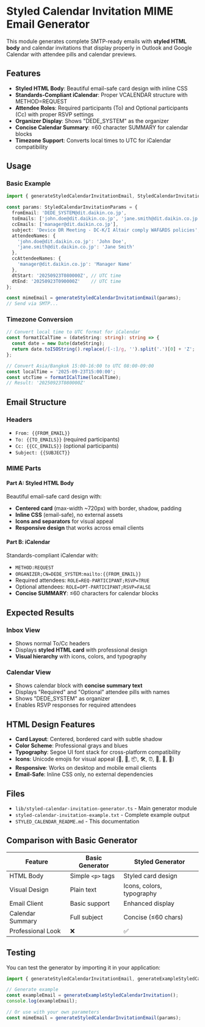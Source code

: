 # Styled Calendar Invitation MIME Email Generator

This module generates complete SMTP-ready emails with **styled HTML body** and calendar invitations that display properly in Outlook and Google Calendar with attendee pills and calendar previews.

## Features

- **Styled HTML Body**: Beautiful email-safe card design with inline CSS
- **Standards-Compliant iCalendar**: Proper VCALENDAR structure with METHOD=REQUEST
- **Attendee Roles**: Required participants (To) and Optional participants (Cc) with proper RSVP settings
- **Organizer Display**: Shows "DEDE_SYSTEM" as the organizer
- **Concise Calendar Summary**: ≤60 character SUMMARY for calendar blocks
- **Timezone Support**: Converts local times to UTC for iCalendar compatibility

## Usage

### Basic Example

```typescript
import { generateStyledCalendarInvitationEmail, StyledCalendarInvitationParams } from './lib/styled-calendar-invitation-generator';

const params: StyledCalendarInvitationParams = {
  fromEmail: 'DEDE_SYSTEM@dit.daikin.co.jp',
  toEmails: ['john.doe@dit.daikin.co.jp', 'jane.smith@dit.daikin.co.jp'],
  ccEmails: ['manager@dit.daikin.co.jp'],
  subject: 'Device DR Meeting - DC-K/I Altair comply WAF&RDS policies',
  attendeeNames: {
    'john.doe@dit.daikin.co.jp': 'John Doe',
    'jane.smith@dit.daikin.co.jp': 'Jane Smith'
  },
  ccAttendeeNames: {
    'manager@dit.daikin.co.jp': 'Manager Name'
  },
  dtStart: '20250923T080000Z', // UTC time
  dtEnd: '20250923T090000Z'    // UTC time
};

const mimeEmail = generateStyledCalendarInvitationEmail(params);
// Send via SMTP...
```

### Timezone Conversion

```typescript
// Convert local time to UTC format for iCalendar
const formatICalTime = (dateString: string): string => {
  const date = new Date(dateString);
  return date.toISOString().replace(/[-:]/g, '').split('.')[0] + 'Z';
};

// Convert Asia/Bangkok 15:00-16:00 to UTC 08:00-09:00
const localTime = '2025-09-23T15:00:00';
const utcTime = formatICalTime(localTime);
// Result: '20250923T080000Z'
```

## Email Structure

### Headers
- `From: {{FROM_EMAIL}}`
- `To: {{TO_EMAILS}}` (required participants)
- `Cc: {{CC_EMAILS}}` (optional participants)
- `Subject: {{SUBJECT}}`

### MIME Parts

#### Part A: Styled HTML Body
Beautiful email-safe card design with:
- **Centered card** (max-width ~720px) with border, shadow, padding
- **Inline CSS** (email-safe), no external assets
- **Icons and separators** for visual appeal
- **Responsive design** that works across email clients

#### Part B: iCalendar
Standards-compliant iCalendar with:
- `METHOD:REQUEST`
- `ORGANIZER;CN=DEDE_SYSTEM:mailto:{{FROM_EMAIL}}`
- Required attendees: `ROLE=REQ-PARTICIPANT;RSVP=TRUE`
- Optional attendees: `ROLE=OPT-PARTICIPANT;RSVP=FALSE`
- **Concise SUMMARY**: ≤60 characters for calendar blocks

## Expected Results

### Inbox View
- Shows normal To/Cc headers
- Displays **styled HTML card** with professional design
- **Visual hierarchy** with icons, colors, and typography

### Calendar View
- Shows calendar block with **concise summary text**
- Displays "Required" and "Optional" attendee pills with names
- Shows "DEDE_SYSTEM" as organizer
- Enables RSVP responses for required attendees

## HTML Design Features

- **Card Layout**: Centered, bordered card with subtle shadow
- **Color Scheme**: Professional grays and blues
- **Typography**: Segoe UI font stack for cross-platform compatibility
- **Icons**: Unicode emojis for visual appeal (📄, 🧩, 📦, 🛠️, ⏰, 📍, 👤, 👥)
- **Responsive**: Works on desktop and mobile email clients
- **Email-Safe**: Inline CSS only, no external dependencies

## Files

- `lib/styled-calendar-invitation-generator.ts` - Main generator module
- `styled-calendar-invitation-example.txt` - Complete example output
- `STYLED_CALENDAR_README.md` - This documentation

## Comparison with Basic Generator

| Feature | Basic Generator | Styled Generator |
|---------|----------------|------------------|
| HTML Body | Simple `<p>` tags | Styled card design |
| Visual Design | Plain text | Icons, colors, typography |
| Email Client | Basic support | Enhanced display |
| Calendar Summary | Full subject | Concise (≤60 chars) |
| Professional Look | ❌ | ✅ |

## Testing

You can test the generator by importing it in your application:

```typescript
import { generateStyledCalendarInvitationEmail, generateExampleStyledCalendarInvitation } from './lib/styled-calendar-invitation-generator';

// Generate example
const exampleEmail = generateExampleStyledCalendarInvitation();
console.log(exampleEmail);

// Or use with your own parameters
const mimeEmail = generateStyledCalendarInvitationEmail(params);
```
